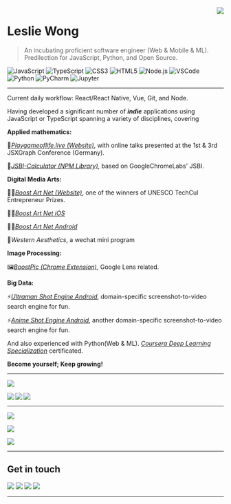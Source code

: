 <div>
<img align="right" src="https://github-readme-stats.vercel.app/api?username=Leslie-Wong-H&show_icons=true&hide_border=true&icon_color=586069&title_color=a0a9af">
</div>

# Leslie Wong

> An incubating proficient software engineer (Web & Mobile & ML). Predilection for JavaScript, Python, and Open Source.

![JavaScript](https://img.shields.io/badge/-JavaScript-F3CF01?style=flat-square&logo=JavaScript&logoColor=fff)
![TypeScript](https://img.shields.io/badge/-TypeScript-1A73E8?style=flat-square&logo=TypeScript&logoColor=fff)
![CSS3](https://img.shields.io/badge/-CSS3-254BDD?style=flat-square&logo=CSS3&labelColor=254BDD)
![HTML5](https://img.shields.io/badge/-HTML5-e34f26?style=flat-square&logo=HTML5&logoColor=fff)
![Node.js](https://img.shields.io/badge/-Node.js-8BBF3D?style=flat-square&logo=Node.js&logoColor=fff)
![VSCode](https://img.shields.io/badge/-VSCode-24A4EB?style=flat-square&logo=Visual%20Studio%20Code&logoColor=fff)
![Python](https://img.shields.io/badge/-Python-3872A3?style=flat-square&logo=Python&logoColor=fff)
![PyCharm](https://img.shields.io/badge/-PyCharm-339933?style=flat-square&logo=PyCharm&logoColor=fff)
![Jupyter](https://img.shields.io/badge/-Jupyter-007ACC?style=flat-square&logo=Jupyter&logoColor=orange)

---

Current daily workflow: React/React Native, Vue, Git, and Node.

Having developed a significant number of ***indie*** applications using JavaScript or TypeScript spanning a variety of disciplines, covering

**Applied mathematics:**

🧩[*Playgameoflife.live (Website)*](https://playgameoflife.live), with online talks presented at the 1st & 3rd JSXGraph Conference (Germany).

🎲[*JSBI-Calculator (NPM Library)*](https://www.npmjs.com/package/jsbi-calculator), based on GoogleChromeLabs' JSBI.

**Digital Media Arts:**

🧑‍🎨[*Boost Art Net (Website)*](https://boost-art.net), one of the winners of UNESCO TechCul Entrepreneur Prizes.

👨‍🎨[*Boost Art Net iOS*](https://apps.apple.com/us/app/boost-art-net-art-destination/id6467807254?platform=iphone)

👩‍🎨[*Boost Art Net Android*](https://play.google.com/store/apps/details?id=com.polarbeaver.boost_art_net)

🎨*Western Aesthetics*, a wechat mini program

**Image Processing:**

🖼️[*BoostPic (Chrome Extension)*](https://chrome.google.com/webstore/detail/boostpic-search-google-im/pmpogggmiaehmjempogkkklfckignfgl), Google Lens related.

**Big Data:**

⚡[*Ultraman Shot Engine Android*](https://play.google.com/store/apps/details?id=com.polarbeaver.ultraman_shot_engine), domain-specific screenshot-to-video search engine for fun.

⚡[*Anime Shot Engine Android*](https://play.google.com/store/apps/details?id=com.polarbeaver.anime_shot_engine), another domain-specific screenshot-to-video search engine for fun.

And also experienced with Python(Web & ML). [_Coursera Deep Learning Specialization_](https://www.coursera.org/account/accomplishments/specialization/certificate/8LSKNGX4MUQ3) certificated.

**Become yourself; Keep growing!**

---



<a href="#"><img align="center" src="https://via.placeholder.com/600x1.png/fff/fff"></a>



<a href="https://github.com/Leslie-Wong-H/game_of_life">
  <img align="left" src="https://github-readme-stats.vercel.app/api/pin/?username=Leslie-Wong-H&repo=game_of_life&show_owner=true"/>
</a>

<a href="https://github.com/BoostPic/BoostPic">
  <img align="left" src="https://github-readme-stats.vercel.app/api/pin/?username=BoostPic&repo=BoostPic&show_owner=true"/>
</a>

<a href="#"><img align="center" src="https://via.placeholder.com/600x1.png/fff/fff"></a>

---


<a href="#"><img align="center" src="https://via.placeholder.com/600x1.png/fff/fff"></a>


<div>
<img align="center" src="https://streak-stats.demolab.com/?user=Leslie-Wong-H&theme=default&border_radius=5&date_format=M%20j%5B%2C%20Y%5D&currStreakNum=ff0000">
</div>


<a href="#"><img align="center" src="https://via.placeholder.com/600x1.png/fff/fff"></a>

---
## Get in touch

[![](https://img.shields.io/badge/-@79917148leslie-cecccd?style=flat-square&labelColor=cecccd&logo=Gmail&logoColor=e6584c)](mailto:79917148leslie@gmail.com)
[![](https://img.shields.io/badge/-@LeslieWong-0a66c2?style=flat-square&labelColor=0a66c2&logo=linkedin&logoColor=white)](https://www.linkedin.com/in/leslie-wong-en/)
[![](https://img.shields.io/badge/-@LeslieWongH1-1ca0f1?style=flat-square&labelColor=1ca0f1&logo=X&logoColor=white)](https://twitter.com/LeslieWongH1)
[![](https://img.shields.io/badge/-https://lesliewong.cn-0e83cd?style=flat-square&logo=Blogger&logoColor=fff)](https://lesliewong.cn)

---
